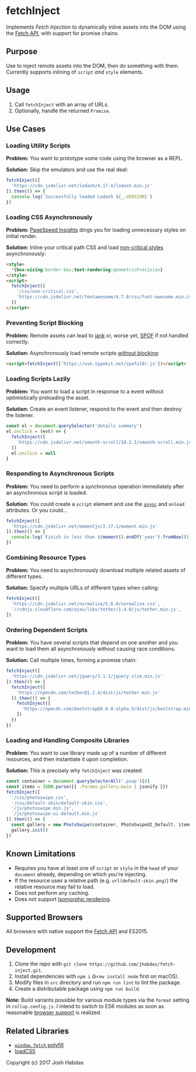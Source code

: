 # fetchInject

Implements _Fetch Injection_ to dynamically inline assets into the DOM using the [Fetch API](http://devdocs.io/dom/fetch_api), with support for promise chains.

## Purpose

Use to inject remote assets into the DOM, then do something with them. Currently supports inlining of `script` _and_ `style` elements.

## Usage

1. Call `fetchInject` with an array of URLs.
1. Optionally, handle the returned `Promise`.

## Use Cases

### Loading Utility Scripts

**Problem:**
You want to prototype some code using the browser as a REPL.

**Solution:**
Skip the emulators and use the real deal:

```js
fetchInject([
  'https://cdn.jsdelivr.net/lodash/4.17.4/lodash.min.js'
]).then(() => {
  console.log(`Successfully loaded Lodash ${_.VERSION}`)
})
```

### Loading CSS Asynchronously

**Problem:**
[PageSpeed Insights](https://developers.google.com/speed/pagespeed/insights/) dings you for loading unnecessary styles on initial render.

**Solution:**
Inline your critical path CSS and load [non-critical styles](https://gist.github.com/scottjehl/87176715419617ae6994) asynchronously:

```html
<style>
  *{box-sizing:border-box;text-rendering:geometricPrecision}
</style>
<script>
  fetchInject([
    '/css/non-critical.css',
    'https://cdn.jsdelivr.net/fontawesome/4.7.0/css/font-awesome.min.css'
  ])
</script>
```

### Preventing Script Blocking

**Problem:**
Remote assets can lead to [jank](http://jankfree.org/) or, worse yet, [SPOF](https://www.stevesouders.com/blog/2010/06/01/frontend-spof/) if not handled correctly.

**Solution:**
Asynchronously load remote scripts [without blocking](https://www.stevesouders.com/blog/2009/04/27/loading-scripts-without-blocking/):

```html
<script>fetchInject(['https://use.typekit.net/spoful8r.js'])</script>
```

### Loading Scripts Lazily

**Problem:**
You want to load a script in response to a event without optimistically preloading the asset.

**Solution:**
Create an event listener, respond to the event and then destroy the listener.

```js
const el = document.querySelector('details summary')
el.onclick = (evt) => {
  fetchInject([
    'https://cdn.jsdelivr.net/smooth-scroll/10.2.1/smooth-scroll.min.js'
  ])
  el.onclick = null  
}
```

### Responding to Asynchronous Scripts

**Problem:**
You need to perform a synchronous operation immediately after an asynchronous script is loaded.

**Solution:**
You could create a `script` element and use the [`async`](http://devdocs.io/html/attributes#async-attribute) and `onload` attributes. Or you could...

```js
fetchInject([
  'https://cdn.jsdelivr.net/momentjs/2.17.1/moment.min.js'
]).then(() => {
  console.log(`Finish in less than ${moment().endOf('year').fromNow()}`)
})
```

### Combining Resource Types

**Problem:**
You need to asynchronously download multiple related assets of different types.

**Solution:**
Specify multiple URLs of different types when calling:

```js
fetchInject([
  'https://cdn.jsdelivr.net/normalize/5.0.0/normalize.css',
  '//cdnjs.cloudflare.com/ajax/libs/tether/1.4.0/js/tether.min.js',
])
```

### Ordering Dependent Scripts

**Problem:**
You have several scripts that depend on one another and you want to load them all asynchronously without causing race conditions.

**Solution:**
Call multiple times, forming a promise chain:

```js
fetchInject([
  'https://cdn.jsdelivr.net/jquery/3.1.1/jquery.slim.min.js'
]).then(() => {
  fetchInject([
    'https://npmcdn.com/tether@1.2.4/dist/js/tether.min.js'
  ]).then(() => {
    fetchInject([
      'https://npmcdn.com/bootstrap@4.0.0-alpha.5/dist/js/bootstrap.min.js'
    ])
  })
})
```

### Loading and Handling Composite Libraries

**Problem:**
You want to use library made up of a number of different resources, and then instantiate it upon completion.

**Solution:**
This is precisely why `fetchInject` was created:

```js
const container = document.querySelectorAll('.pswp')[0]
const items = JSON.parse({{ .Params.gallery.main | jsonify }})
fetchInject([
  '/css/photoswipe.css',
  '/css/default-skin/default-skin.css',
  '/js/photoswipe.min.js',
  '/js/photoswipe-ui-default.min.js'
]).then(() => {
  const gallery = new PhotoSwipe(container, PhotoSwipeUI_Default, items)
  gallery.init()
})
```

## Known Limitations

- Requires you have at least one of `script` or `style` in the `head` of your `document` already, depending on which you're injecting.
- If the resource uses a relative path (e.g. `url(default-skin.png)`) the relative resource may fail to load.
- Does not perform any caching.
- Does not support [Isomorphic rendering](http://nerds.airbnb.com/isomorphic-javascript-future-web-apps/).

## Supported Browsers

All browsers with native support the [Fetch API](http://devdocs.io/dom/fetch_api) and ES2015.

## Development

1. Clone the repo with `git clone https://github.com/jhabdas/fetch-inject.git`.
1. Install dependencies with `npm i` (`brew install node` first on macOS).
1. Modify files in `src` directory and run `npm run lint` to lint the package.
1. Create a distributable package using `npm run build`.

**Note:** Build variants possible for various module types via the `format` setting in `rollup.config.js`. I intend to switch to ES6 modules as soon as reasonable [browser support](http://caniuse.com/#search=module) is realized.

## Related Libraries

- [`window.fetch` polyfill](https://github.com/github/fetch)
- [loadCSS](https://github.com/filamentgroup/loadCSS/)

Copyright (c) 2017 Josh Habdas
